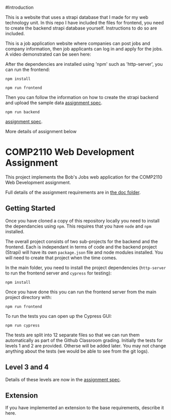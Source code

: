 #Introduction

This is a website that uses a strapi database that I made for my web technology unit. In this repo I have included the files for frontend, you need to create the backend strapi database yourself. Instructions to do so are included. 

This is a job application website where companies can post jobs and company information, then job applicants can log in and apply for the jobs. A video demonstrated can be seen here: 

After the dependencies are installed using 'npm' such as 'http-server', you can run the frontend:

```shell
npm install
```

```shell
npm run frontend
```
Then you can follow the information on how to create the strapi backend and upload the sample data
[assignment spec](doc/backend.md).

```shell
npm run backend
```
[assignment spec](doc/data.md).


More details of assignment below
# COMP2110 Web Development Assignment

This project implements the Bob's Jobs web application for the COMP2110 
Web Development assignment.  

Full details of the assignment requirements are in [the doc folder](doc/assignment.md). 

## Getting Started

Once you have cloned a copy of this repository locally you need to install the 
dependancies using `npm`.  This requires that you have `node` and `npm` installed.  

The overall project consists of two sub-projects for the backend and the frontend.
Each is independant in terms of code and the backend project (Strapi) will have
its own `package.json` file and node modules installed.  You will need to create
that project when the time comes.

In the main folder, you need to install the project dependencies (`http-server`
to run the frontend server and `cypress` for testing):

```shell
npm install
```

Once you have done this you can run the frontend server from the main project
directory with:

```shell
npm run frontend
```

To run the tests you can open up the Cypress GUI:

```shell
npm run cypress
```

The tests are split into 12 separate files so that we can run them automatically
as part of the Github Classroom grading.  Initially the tests for levels 1 and 2
are provided.  Otherse will be added later.  You may not change anything about
the tests (we would be able to see from the git logs).

## Level 3 and 4

Details of these levels are now in the [assignment spec](doc/assignment.md).

## Extension

If you have implemented an extension to the base requirements, describe it here.
